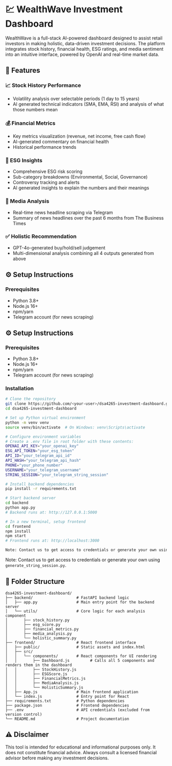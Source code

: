 # 💹 WealthWave Investment Dashboard

WealthWave is a full-stack AI-powered dashboard designed to assist retail investors in making holistic, data-driven investment decisions. The platform integrates stock history, financial health, ESG ratings, and media sentiment into an intuitive interface, powered by OpenAI and real-time market data.

## 🧠 Features

### 📈 Stock History Performance
- Volatility analysis over selectable periods (1 day to 15 years)
- AI generated technical indicators (SMA, EMA, RSI) and analysis of what those numbers mean


### 💰 Financial Metrics
- Key metrics visualization (revenue, net income, free cash flow)
- AI-generated commentary on financial health
- Historical performance trends

### 🌿 ESG Insights
- Comprehensive ESG risk scoring
- Sub-category breakdowns (Environmental, Social, Governance)
- Controversy tracking and alerts
- AI generated insights to explain the numbers and their meanings

### 📰 Media Analysis
- Real-time news headline scraping via Telegram
- Summary of news headlines over the past 6 months from The Business Times


### ✅ Holistic Recommendation
- GPT-4o-generated buy/hold/sell judgement
- Multi-dimensional analysis combining all 4 outputs generated from above

## ⚙️ Setup Instructions

### Prerequisites
- Python 3.8+
- Node.js 16+
- npm/yarn
- Telegram account (for news scraping)

## ⚙️ Setup Instructions

### Prerequisites
- Python 3.8+
- Node.js 16+
- npm/yarn
- Telegram account (for news scraping)

### Installation

```bash
# Clone the repository
git clone https://github.com/<your-user>/dsa4265-investment-dashboard.git
cd dsa4265-investment-dashboard

# Set up Python virtual environment
python -m venv venv
source venv/bin/activate  # On Windows: venv\Scripts\activate

# Configure environment variables
# Create a .env file in root folder with these contents:
OPENAI_API_KEY="your_openai_key"
ESG_API_TOKEN="your_esg_token"
API_ID="your_telegram_api_id"
API_HASH="your_telegram_api_hash"
PHONE="your_phone_number"
USERNAME="your_telegram_username"
STRING_SESSION="your_telegram_string_session"

# Install backend dependencies
pip install -r requirements.txt

# Start backend server
cd backend
python app.py
# Backend runs at: http://127.0.0.1:5000

# In a new terminal, setup frontend
cd frontend
npm install
npm start
# Frontend runs at: http://localhost:3000

Note: Contact us to get access to credentials or generate your own using generate_string_session.py.
```

Note: Contact us to get access to credentials or generate your own using `generate_string_session.py`.

## 📁 Folder Structure

```
dsa4265-investment-dashboard/
├── backend/                   # FastAPI backend logic
│   ├── app.py                 # Main entry point for the backend server
│   └── utils/                 # Core logic for each analysis component
│       ├── stock_history.py
│       ├── esg_score.py
│       ├── financial_metrics.py
│       ├── media_analysis.py
│       └── holistic_summary.py
├── frontend/                  # React frontend interface
│   ├── public/                # Static assets and index.html
│   ├── src/
│   │   └── components/        # React components for UI rendering
│   │       ├── Dashboard.js         # Calls all 5 components and renders them in the dashboard
│   │       ├── StockHistory.js
│   │       ├── ESGScore.js
│   │       ├── FinancialMetrics.js
│   │       ├── MediaAnalysis.js
│   │       └── HolisticSummary.js
│   ├── App.js                 # Main frontend application
│   └── index.js               # Entry point for React
├── requirements.txt           # Python dependencies
├── package.json               # Frontend dependencies
├── .env                       # API credentials (excluded from version control)
└── README.md                  # Project documentation
```

## ⚠️ Disclaimer

This tool is intended for educational and informational purposes only. It does not constitute financial advice. Always consult a licensed financial advisor before making any investment decisions.
